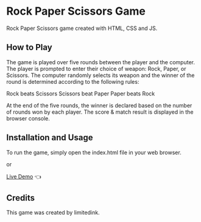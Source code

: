 # Rock Paper Scissors Game

Rock Paper Scissors game created with HTML, CSS and JS.

## How to Play

The game is played over five rounds between the player and the computer. The player is prompted to enter their choice of weapon: Rock, Paper, or Scissors. The computer randomly selects its weapon and the winner of the round is determined according to the following rules:

Rock beats Scissors
Scissors beat Paper
Paper beats Rock

At the end of the five rounds, the winner is declared based on the number of rounds won by each player.
The score & match result is displayed in the browser console.

## Installation and Usage

To run the game, simply open the index.html file in your web browser.

or

[Live Demo](https://limitedink.github.io/rock-paper-scissors/) :point_left:


## Credits

This game was created by limitedink.
